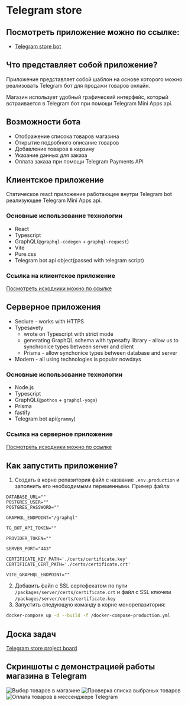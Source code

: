 # Telegram store

## Посмотреть приложение можно по ссылке:
* [Telegram store bot](https://t.me/hegeltest_bot)

## Что представляет собой приложение?

Приложение представляет собой шаблон на основе которого можно реализовать Telegram бот для продажи товаров онлайн.

Магазин использует удобный графический интерфейс, который встраивается в Telegram бот при помощи Telegram Mini Apps api.


## Возможности бота

* Отображение списока товаров магазина
* Открытие подробного описание товаров
* Добавление товаров в карзину
* Указание данных для заказа
* Оплата заказа при помощи Telegram Payments API

## Клиентское приложение

Статическое react приложение работающее внутри Telegram bot реализующее Telegram Mini Apps api.


### Основные использование технологии

* React
* Typescript
* GraphQL(`@graphql-codegen` + `graphql-request`)
* Vite
* Pure.css
* Telegram bot api object(passed with telegram script)

### Ссылка на клиентское приложение

[Посмотреть исходники можно по ссылке](https://github.com/HegelPro/tg-store/tree/main/packages/client)

## Серверное приложения

* Seciure - works with HTTPS
* Typesavety
  * wrote on Typescript with strict mode
  * generating GraphQL schema with typesafty library - allow us to synchronice types between server and client
  * Prisma - allow synchonice types between database and server
* Modern - all using technologies is popular nowdays

### Основные использование технологии

* Node.js
* Typescript
* GraphQL(`@pothos` + `graphql-yoga`)
* Prisma
* fastify
* Telegram bot api(`grammy`)

### Ссылка на серверное приложение

[Посмотреть исходники можно по ссылке](https://github.com/HegelPro/tg-store/tree/main/packages/server)

## Как запустить приложение?

1. Создать в корне репазитория файл с название `.env.production` и заполнить его необходимыми переменными. Пример файла:
```
DATABASE_URL=""
POSTGRES_USER=""
POSTGRES_PASSWORD=""

GRAPHQL_ENDPOINT="/graphql"

TG_BOT_API_TOKEN=""

PROVIDER_TOKEN=""

SERVER_PORT="443"

CERTIFICATE_KEY_PATH='./certs/certificate.key'
CERTIFICATE_CERT_PATH='./certs/certificate.crt'

VITE_GRAPHQL_ENDPOINT=""
```
2. Добавить файл с SSL сертефекатом по пути `/packages/server/certs/certificate.crt` и файл с SSL ключем `/packages/server/certs/certificate.key`
3. Запустить следующую команду в корне монорепазитория:
```bash
docker-compose up -d --build -f /docker-compose-production.yml
```

## Доска задач

[Telegram store project board](https://github.com/users/HegelPro/projects/4)

## Скриншоты с демонстрацией работы магазина в Telegram

![Выбор товаров в магазине](https://raw.githubusercontent.com/HegelPro/tg-store/refs/heads/main/images/select-products.jpg "Выбор товаров в магазине")
![Проверка списка выбраных товаров](https://raw.githubusercontent.com/HegelPro/tg-store/refs/heads/main/images/check-product-list.jpg "Проверка списка выбраных товаров")
![Оплата товаров в мессенджере Telegram](https://raw.githubusercontent.com/HegelPro/tg-store/refs/heads/main/images/telegram-pay.jpg "Оплата товаров в мессенджере Telegram")
